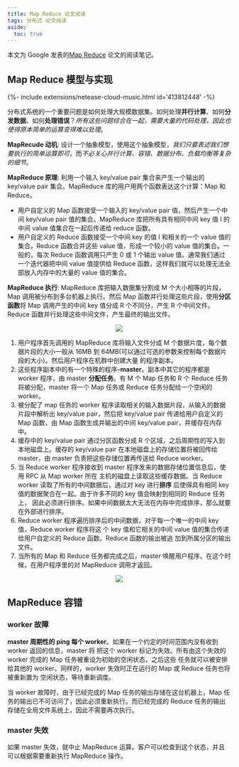```yaml
---
title: Map Reduce 论文阅读
tags: 分布式 论文阅读
aside:
  toc: true
---
```


本文为 Google 发表的[Map Reduce](https://pdos.csail.mit.edu/6.824/papers/mapreduce.pdf) 论文的阅读笔记。

<!--more-->

## Map Reduce 模型与实现

<div>{%- include extensions/netease-cloud-music.html id='413812448' -%}</div>

分布式系统的一个重要问题是如何处理大规模数据集。如何处理**并行计算**、如何**分发数据**、如何**处理错误**？_所有这些问题综合在一起，需要大量的代码处理，因此也使得原本简单的运算变得难以处理_。

**MapRecude 动机**: 设计一个抽象模型，使用这个抽象模型，_我们只要表述我们想要执行的简单运算即可_，而*不必关心并行计算、容错、数据分布、负载均衡等复杂的细节*。

**MapReduce 原理**: 利用一个输入 key/value pair 集合来产生一个输出的 key/value pair 集合。MapReduce 库的用户用两个函数表达这个计算：Map 和 Reduce。

- 用户自定义的 Map 函数接受一个输入的 key/value pair 值，然后产生一个中间 key/value pair 值的集合。MapReduce 库把所有具有相同中间 key 值 I 的中间 value 值集合在一起后传递给 reduce 函数。
- 用户自定义的 Reduce 函数接受一个中间 key 的值 I 和相关的一个 value 值的集合。Reduce 函数合并这些 value 值，形成一个较小的 value 值的集合。一般的，每次 Reduce 函数调用只产生 0 或 1 个输出 value 值。通常我们通过一个迭代器把中间 value 值提供给 Reduce 函数，这样我们就可以处理无法全部放入内存中的大量的 value 值的集合。

**MapReduce 执行**: MapReduce 库把输入数据集分割成 M 个大小相等的片段，Map 调用被分布到多台机器上执行。然后 Map 函数并行处理这些片段，使用**分区函数**将 Map 调用产生的中间 key 值分成 R 个不同分，产生 R 个中间文件。Reduce 函数并行处理这些中间文件，产生最终的输出文件。

<div  align="center">
<img src= "
https://pictureloomione.oss-cn-beijing.aliyuncs.com/pic/MapReduce%20paper/map_reduce.png
"/>
</div>

1. 用户程序首先调用的 MapReduce 库将输入文件分成 M 个数据片度，每个数据片段的大小一般从
   16MB 到 64MB(可以通过可选的参数来控制每个数据片段的大小)。然后用户程序在机群中创建大量
   的程序副本。
2. 这些程序副本中的有一个特殊的程序–**master**。副本中其它的程序都是 worker 程序，由 master **分配任务**。有 M 个 Map 任务和 R 个 Reduce 任务将被分配，master 将一个 Map 任务或 Reduce 任务分配给一个空闲的 worker。
3. 被分配了 map 任务的 worker 程序读取相关的输入数据片段，从输入的数据片段中解析出 key/value
   pair，然后把 key/value pair 传递给用户自定义的 Map 函数，由 Map 函数生成并输出的中间 key/value
   pair，并缓存在内存中。
4. 缓存中的 key/value pair 通过分区函数分成 R 个区域，之后周期性的写入到本地磁盘上。缓存的
   key/value pair 在本地磁盘上的存储位置将被回传给 master，由 master 负责把这些存储位置再传送给
   Reduce worker。
5. 当 Reduce worker 程序接收到 master 程序发来的数据存储位置信息后，使用 RPC 从 Map worker 所在
   主机的磁盘上读取这些缓存数据。当 Reduce worker 读取了所有的中间数据后，通过对 key 进行**排序**
   后使得具有相同 key 值的数据聚合在一起。由于许多不同的 key 值会映射到相同的 Reduce 任务上，
   因此必须进行排序。如果中间数据太大无法在内存中完成排序，那么就要在外部进行排序。
6. Reduce worker 程序遍历排序后的中间数据，对于每一个唯一的中间 key 值，Reduce worker 程序将这
   个 key 值和它相关的中间 value 值的集合传递给用户自定义的 Reduce 函数。Reduce 函数的输出被追
   加到所属分区的输出文件。
7. 当所有的 Map 和 Reduce 任务都完成之后，master 唤醒用户程序。在这个时候，在用户程序里的对
   MapReduce 调用才返回。

<div  align="center">
<img src= "
https://pictureloomione.oss-cn-beijing.aliyuncs.com/pic/MapReduce%20paper/figure-1.png
"/>
</div>

## MapReduce 容错

### worker 故障

**master 周期性的 ping 每个 worker**。如果在一个约定的时间范围内没有收到 worker 返回的信息，master 将
把这个 worker 标记为失效。所有由这个失效的 worker 完成的 Map 任务被重设为初始的空闲状态，之后这些
任务就可以被安排给其他的 worker。同样的，worker 失效时正在运行的 Map 或 Reduce 任务也将被重新置为
空闲状态，等待重新调度。

当 worker 故障时，由于已经完成的 Map 任务的输出存储在这台机器上，Map 任务的输出已不可访问了，因此必须重新执行。而已经完成的 Reduce 任务的输出存储在全局文件系统上，因此不需要再次执行。

### master 失效

如果 master 失效，就中止 MapReduce 运算。客户可以检查到这个状态，并且可以根据需要重新执行 MapReduce
操作。
